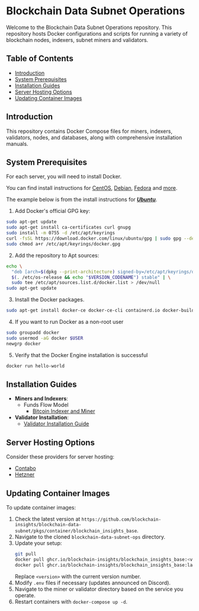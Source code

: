 
# Blockchain Data Subnet Operations

Welcome to the Blockchain Data Subnet Operations repository. This repository hosts Docker configurations and scripts for running a variety of blockchain nodes, indexers, subnet miners and validators.

## Table of Contents
- [Introduction](#introduction)
- [System Prerequisites](#system-prerequisites)
- [Installation Guides](#installation-guides) 
- [Server Hosting Options](#server-hosting-options)
- [Updating Container Images](#updating-container-images)


## Introduction
This repository contains Docker Compose files for miners, indexers, validators, nodes, and databases, along with comprehensive installation manuals. 

## System Prerequisites

For each server, you will need to install Docker.

You can find install instructions for [CentOS](https://docs.docker.com/engine/install/centos/#install-using-the-repository), [Debian](https://docs.docker.com/engine/install/debian/#install-using-the-repository), [Fedora](https://docs.docker.com/engine/install/fedora/#install-using-the-repository) and [more](https://docs.docker.com/engine/install/).

The example below is from the install instructions for ***[Ubuntu](https://docs.docker.com/engine/install/ubuntu/#install-using-the-repository)***.

1. Add Docker's official GPG key:
```bash
sudo apt-get update
sudo apt-get install ca-certificates curl gnupg
sudo install -m 0755 -d /etc/apt/keyrings
curl -fsSL https://download.docker.com/linux/ubuntu/gpg | sudo gpg --dearmor -o /etc/apt/keyrings/docker.gpg
sudo chmod a+r /etc/apt/keyrings/docker.gpg
```
2. Add the repository to Apt sources:
```bash
echo \
  "deb [arch=$(dpkg --print-architecture) signed-by=/etc/apt/keyrings/docker.gpg] https://download.docker.com/linux/ubuntu \
  $(. /etc/os-release && echo "$VERSION_CODENAME") stable" | \
  sudo tee /etc/apt/sources.list.d/docker.list > /dev/null
sudo apt-get update
```
3. Install the Docker packages.
```bash
sudo apt-get install docker-ce docker-ce-cli containerd.io docker-buildx-plugin docker-compose-plugin
```
4. If you want to run Docker as a non-root user
```bash
sudo groupadd docker
sudo usermod -aG docker $USER
newgrp docker
```
5. Verify that the Docker Engine installation is successful
```bash
docker run hello-world
```

## Installation Guides
- **Miners and Indexers**: 
  - Funds Flow Model
    - [Bitcoin Indexer and Miner](miners/bitcoin/funds_flow/INSTALLATION.md)
- **Validator Installation**: 
  - [Validator Installation Guide](validator/INSTALLATION.md)

## Server Hosting Options
Consider these providers for server hosting:
- [Contabo](https://contabo.com/en/dedicated-servers/)
- [Hetzner](https://www.hetzner.com/dedicated-rootserver/matrix-ax)

## Updating Container Images
To update container images:
1. Check the latest version at `https://github.com/blockchain-insights/blockchain-data-subnet/pkgs/container/blockchain_insights_base`.
2. Navigate to the cloned `blockchain-data-subnet-ops` directory.
3. Update your setup:
   ```bash
   git pull
   docker pull ghcr.io/blockchain-insights/blockchain_insights_base:<version>
   docker pull ghcr.io/blockchain-insights/blockchain_insights_base:latest
   ```
   Replace `<version>` with the current version number.
4. Modify `.env` files if necessary (updates announced on Discord).
5. Navigate to the miner or validator directory based on the service you operate.
6. Restart containers with `docker-compose up -d`.


